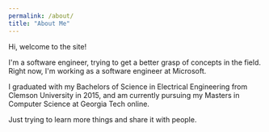 ```yaml
---
permalink: /about/
title: "About Me"
---
```


Hi, welcome to the site!

I'm a software engineer, trying to get a better grasp of concepts in the field. Right now, I'm working as a software engineer at Microsoft.

I graduated with my Bachelors of Science in Electrical Engineering from Clemson University in 2015, and am currently pursuing my Masters in Computer Science at Georgia Tech online.

Just trying to learn more things and share it with people.